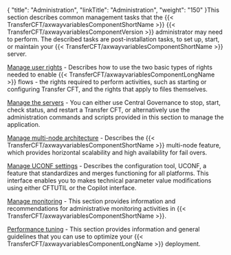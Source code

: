 {
    "title": "Administration",
    "linkTitle": "Administration",
    "weight": "150"
}This section describes common management tasks that the {{< TransferCFT/axwayvariablesComponentShortName  >}} {{< TransferCFT/axwayvariablesComponentVersion  >}} administrator may need to perform. The described tasks are post-installation tasks, to set up, start, or maintain your {{< TransferCFT/axwayvariablesComponentShortName  >}} server.

[Manage user rights](../internal_a_m_start_here/user_rights_overview) - Describes how to use the two basic types of rights needed to enable {{< TransferCFT/axwayvariablesComponentLongName  >}} flows - the rights required to perform activities, such as starting or configuring Transfer CFT, and the rights that apply to files themselves.

[Manage the servers](start_stop_cft) - You can either use Central Governance to stop, start, check status, and restart a Transfer CFT, or alternatively use the administration commands and scripts provided in this section to manage the application.

[Manage multi-node architecture](../about_multinode) - Describes the {{< TransferCFT/axwayvariablesComponentShortName  >}} multi-node feature, which provides horizontal scalability and high availability for fail overs.

[Manage UCONF settings](uconf) - Describes the configuration tool, UCONF, a feature that standardizes and merges functioning for all platforms. This interface enables you to
makes technical parameter value modifications using either CFTUTIL or
the Copilot interface.

[Manage monitoring](admin_monitoring_intro) - This section provides information and recommendations for administrative monitoring activities in {{< TransferCFT/axwayvariablesComponentShortName  >}}.

[Performance tuning]() - This section provides information and general guidelines that you can use to optimize your {{< TransferCFT/axwayvariablesComponentLongName  >}} deployment.
